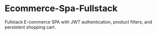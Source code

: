 # Ecommerce-Spa-Fullstack
Fullstack E-commerce SPA with JWT authentication, product filters, and persistent shopping cart.

